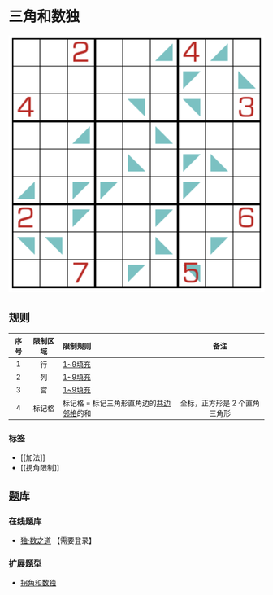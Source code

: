 # 三角和数独

![题](../../../../../images/sudoku/三角和数独.png)

## 规则

| 序号  | 限制区域 | 限制规则                    |        备注        |
|:---:|:----:|:------------------------|:----------------:|
|  1  |  行   | [1~9填充]                 |                  |
|  2  |  列   | [1~9填充]                 |                  |
|  3  |  宫   | [1~9填充]                 |                  |
|  4  | 标记格  | 标记格 = 标记三角形直角边的[共边邻格]的和 | 全标，正方形是 2 个直角三角形 |

### 标签

- [[加法]]
- [[拐角限制]]

## 题库

### 在线题库

- [独·数之道](http://www.sudokufans.org.cn/lx/game.index.php?type=3jh9) 【需要登录】

### 扩展题型

- [拐角和数独](拐角和数独.md)

[1~9填充]: ../../../../../rules.md#1to9填充

[共边邻格]: ../../../../../rules.md#共边邻格
